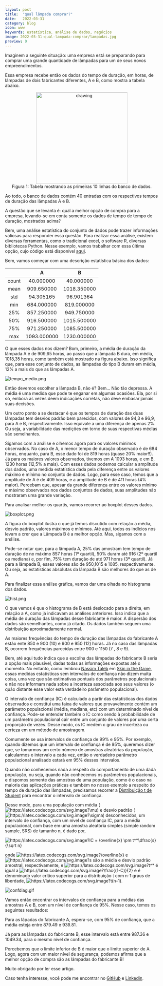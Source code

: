 ```yaml
---
layout: post
title:  "qual lâmpada comprar?"
date:   2022-03-31 
category: blog
icon: www
keywords: estatística, análise de dados, negócios
image: 2022-03-31-qual-lampada-comprar/lampadas.jpg
preview: 0
---
```


Imaginem a seguinte situação: uma empresa está se preparando para comprar uma grande quantidade de lâmpadas para um de seus novos empreendimentos. 

Essa empresa recebe então os dados do tempo de duração, em horas,  de lâmpadas de dois fabricantes diferentes, A e B, como mostra a tabela abaixo. 

<p align="center">
<img src="https://github.com/gallileugenesis/gallileugenesis.github.io/blob/main/post-img/blog/2022-03-31-qual-lampada-comprar/1-tab.png?raw=true" alt="drawing" width="300"/>
<br> 
Figura 1: Tabela mostrando as primeiras 10 linhas do banco de dados.   
</p>

Ao todo, o banco de dados contém 40 entradas com os respectivos tempos de duração das lâmpadas A e B. 

A questão que se levanta é: qual a melhor opção de compra para a empresa, levando-se em conta somente os dados de tempo de tempo de duração, mostrados acima?

Bem, uma análise estatística do conjunto de dados pode trazer informações valiosas para responder essa questão.  Para realizar essa análise, existem diversas ferramentas, como o tradicional excel, o software R, diversas bibliotecas Python. Nesse exemplo, vamos trabalhar com essa última opção, cujo código está disponível [aqui](https://github.com/gallileugenesis/qual_lampada_comprar). 

Bem, vamos começar com uma descrição estatística básica dos dados:

|       |      A      |      B      |
| :---: | :---------: | :---------: |
| count |  40.000000  |  40.000000  |
| mean  | 909.650000  | 1018.350000 |
|  std  |  94.305165  |  96.901364  |
|  min  | 684.000000  | 819.000000  |
|  25%  | 857.250000  | 949.750000  |
|  50%  | 916.500000  | 1015.500000 |
|  75%  | 971.250000  | 1085.500000 |
|  max  | 1093.000000 | 1230.000000 |

O que esses dados nos dizem? Bom, primeiro, a média de duração da lâmpada A é de 909,65 horas, ao passo que a lâmpada B dura, em média, 1018,35 horas, como também está mostrado na figura abaixo. Isso significa que, para esse conjunto de dados,  as lâmpadas do tipo B duram em média, 12% a mais do que as lâmpadas A.  

![tempo_medio.png](https://github.com/gallileugenesis/qual_lampada_comprar/blob/main/figuras/tempo_medio.png?raw=truestyle=centerme)

Então devemos escolher a lâmpada B, não é? Bem... Não tão depressa. A média é uma medida que pode te enganar em algumas ocasiões. Ela, por si só, embora as vezes deem indicações corretas, não deve embasar jamais suas decisões.

Um outro ponto a se destacar é que os tempos de duração das duas lâmpadas tem desvios padrão bem parecidos, com valores de 94,3 e 96,9, para A e B, respectivamente. Isso equivale a uma diferença de apenas 2%. Ou seja, a variabilidade das medições em torno de suas respectivas médias são semelhantes. 

Sigamos com a análise e olhemos agora para os valores mínimos observados. No caso de A, o menor tempo de duração observado é de 684 horas, enquanto, para B, esse dado foi de 819 horas (quase 20% maior!!). Já para os maiores valores observados, tivemos em A 1093 horas, e em B, 1230 horas (12,5% a mais). Com esses dados podemos calcular a amplitude dos dados, uma medida estatística dada pela diferença entre os valores máximo e mínimo no conjunto de dados. Logo, para esse caso, temos que a amplitude de A é de 409 horas, e a amplitude de B é de 411 horas (4% maior). Percebam que, apesar da grande diferença entre os valores mínimo e máximo observados nos dados conjuntos de dados, suas amplitudes não mostraram uma grande variação. 

Para analisar melhor os quartis, vamos recorrer ao boxplot desses dados.

![boxplot.png](https://github.com/gallileugenesis/qual_lampada_comprar/blob/main/figuras/boxplot.png?raw=truestyle=centerme)

A figura do boxplot ilustra o que já temos discutido com relação a média, desvio padrão, valores máximos e mínimos. Até aqui, todos os indícios nos levam a crer que a Lâmpada B é a melhor opção. Mas, sigamos com a análise.

Pode-se notar que, para a lâmpada A, 25% das amostram tem tempo de duração de no máximo 857 horas (1º quartil), 50% duram até 916 (2º quartil ou mediana) e, por fim, 75% tem duração de até 971 horas (3º quartil). Já para a lâmpada B, esses valores são de 950,1015 e 1085, respectivamente. Ou seja, as estatísticas absolutas da lâmpada B são melhores do que as de A. 

Para finalizar essa análise gráfica, vamos dar uma olhada no histograma dos dados. 

![hist.png](https://github.com/gallileugenesis/qual_lampada_comprar/blob/main/figuras/hist.png?raw=truestyle=centerme)

O que vemos é que o histograma de B está deslocado para a direita, em relação a A, como já indicavam as análises anteriores. Isso indica que a média de duração das lâmpadas desse fabricante é maior. A dispersão dos dados são semelhantes, como já citado. Os dados também seguem uma distribuição aproximadamente normal. 

As  maiores frequências do tempo de duração das lâmpadas do fabricante A estão ente 850 e 900 (10) e 900 e 950 (12) horas. Já no caso das lâmpadas B, ocorrem frequências parecidas entre 900 e 1150 (7 , 8 e 9). 

Bem, até aqui tudo indica que a escolha das lâmpadas do fabricante B seria a opção mais plausível, dadas todas as informações expostas até o momento. No entanto, como lembrou [Nassim Taleb](https://en.wikipedia.org/wiki/Nassim_Nicholas_Taleb) em [Skin in the Game](https://www.amazon.com.br/Skin-Game-Hidden-Asymmetries-English-ebook/dp/B075HYVP7C/ref=sr_1_1?__mk_pt_BR=%C3%85M%C3%85%C5%BD%C3%95%C3%91&crid=23MXAOK3O8NFO&keywords=Skin+in+the+Game&qid=1648564544&s=digital-text&sprefix=%2Cdigital-text%2C244&sr=1-1), essas medidas estatísticas sem intervalos de confiança não dizem muita coisa, uma vez que são estimativas pontuais dos parâmetros populacionais e não nos informam nada sobre a incerteza associada aos seus valores (o quão distante esse valor está verdadeiro parâmetro populacional). 

O intervalo de confiança (IC) é calculado a partir das estatísticas dos dados observados e constitui uma faixa de valores que provavelmente contém um parâmetro populacional (média, mediana, etc) com um determinado nível de confiança. Pode-se entender também o IC como sendo à probabilidade de um parâmetro populacional cair entre um conjunto de valores por uma certa proporção de vezes. Desse modo, os IC medem o grau de incerteza ou certeza em um método de amostragem.

Comumente se usa intervalos de confiança de 99% e 95%.  Por exemplo, quando dizemos que um intervalo de confiança é de 95%, queremos dizer que, se tomarmos um certo número de amostras aleatórias da população, calcularmos o intervalo a cada vez, então o verdadeiro parâmetro populacional analisado estará em 95% desses intervalos.

Quando não conhecemos nada a respeito do comportamento de uma dada população, ou seja, quando não conhecemos os parâmetros populacionais, e dispomos somente das amostras de uma população, como é o caso na maioria das aplicações práticas e também no nosso exemplo a respeito do tempo de duração das lâmpadas, precisamos recorrer a   [Distribuição t de Student](https://pt.wikipedia.org/wiki/Distribuição_t_de_Student) para encontrar o intervalo de confiança. 

Desse modo, para uma população com média  (<img src="https://latex.codecogs.com/svg.image?\mu" title="https://latex.codecogs.com/svg.image?\mu" />)  e desvio padrão  (<img src="https://latex.codecogs.com/svg.image?\sigma" title="https://latex.codecogs.com/svg.image?\sigma" />)  desconhecidos, um intervalo de confiança, com um nível de confiança IC, para a média populacional, com base em uma amostra aleatória simples (simple random sample, SRS) de tamanho n, é dado por,


<img src="https://latex.codecogs.com/svg.image?IC&space;=&space;\overline{x}&space;\pm&space;t^*\dfrac{s}{\sqrt&space;n}" title="https://latex.codecogs.com/svg.image?IC = \overline{x} \pm t^*\dfrac{s}{\sqrt n}" />


onde  <img src="https://latex.codecogs.com/svg.image?\overline{x}" title="https://latex.codecogs.com/svg.image?\overline{x}" />  e  <img src="https://latex.codecogs.com/svg.image?s" title="https://latex.codecogs.com/svg.image?s" />  são a média e desvio padrão amostral, respectivamente, e  <img src="https://latex.codecogs.com/svg.image?t^*" title="https://latex.codecogs.com/svg.image?t^*" /> é igual a  <img src="https://latex.codecogs.com/svg.image?\frac{(1-C)}{2}" title="https://latex.codecogs.com/svg.image?\frac{(1-C)}{2}" />  e é denominado valor crítico superior para a distribuição t com n-1 graus de liberdade,  <img src="https://latex.codecogs.com/svg.image?t(n-1)" title="https://latex.codecogs.com/svg.image?t(n-1)" />.

![confdiag.gif](https://github.com/gallileugenesis/qual_lampada_comprar/blob/main/figuras/confdiag.gif?raw=true)

Vamos então encontrar os intervalos de confiança para a médias das amostras A e B,  com um nível de confiança de 95%. Nesse caso, temos os seguintes resultados:

Para as lâpadas do fabricante A, espera-se, com 95% de confiança, que a média esteja entre 879.49 e 939.81.

Já para as lâmpadas do fabricante B, esse intervalo está entre 987.36 e 1049.34, para o mesmo nível de confiança.

Percebemos que o limite inferior de B é maior que o limite superior de A. Logo, agora com um maior nível de segurança, podemos afirma que a melhor opção de compra são as lâmpadas do fabricante B!

Muito obrigado por ler esse artigo. 

Caso tenha interesse, você pode me encontrar no [GitHub](https://github.com/gallileugenesis) e [Linkedin](https://www.linkedin.com/in/gallileugenesis/).

